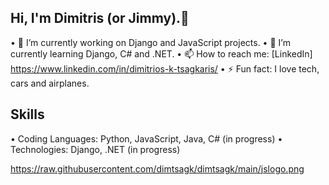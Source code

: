 ## Hi, I'm Dimitris (or Jimmy).👋

• 🔭 I’m currently working on Django and JavaScript projects.
• 🌱 I’m currently learning Django, C# and .NET. 
• 📫 How to reach me: [LinkedIn] https://www.linkedin.com/in/dimitrios-k-tsagkaris/
• ⚡ Fun fact: I love tech, cars and airplanes.

## Skills

• Coding Languages: Python, JavaScript, Java, C# (in progress)
• Technologies: Django, .NET (in progress)

https://raw.githubusercontent.com/dimtsagk/dimtsagk/main/jslogo.png
